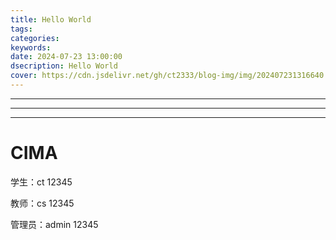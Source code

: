 ```yaml
---
title: Hello World
tags:
categories:
keywords:
date: 2024-07-23 13:00:00
dsecription: Hello World
cover: https://cdn.jsdelivr.net/gh/ct2333/blog-img/img/202407231316640.png
---
```


---

---

---

# CIMA

学生：ct 12345

教师：cs 12345

管理员：admin 12345
